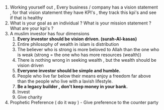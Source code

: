 1. Working yourself out , Every business / company has a vision statement , for that vision statement they have KPI's , they track this kpi's and see if that is healthy
2. What is your goal as an individual ? What is your mission statement ? What are your kpi's ?
3. A muslim investor has four dimensions
   1. **Every investor should be vision driven. (surah-Al-kasas)**
	 1. Entire philosophy of wealth in islam is distribution
	 2. The believer who is strong is more beloved to Allah than the one who is weak (strong = the one who has more resources (wealth))
	 3. There is nothing wrong in seeking wealth , but the wealth should be vision driven
   2. **Everyone investor should be simple and humble.**
	 1. People who live far below their means enjoy a freedom far above than the people who live with a lavish lifestyle.
   3. **Be a legacy builder , don't keep money in your bank.**
     1. Invest 
     2. Give charity
  4.  Prophetic Preference ( do it way ) - Give preference to the counter party
     
	